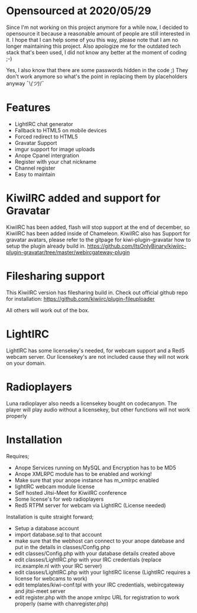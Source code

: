 # Opensourced at 2020/05/29

Since I'm not working on this project anymore for a while now, I decided to opensource it because a reasonable amount of people are still interested in it. I hope that I can help some of you this way, please note that I am no longer maintaining this project. Also apologize me for the outdated tech stack that's been used, I did not know any better at the moment of coding ;-)

Yes, I also know that there are some passwords hidden in the code ;) They don't work anymore so what's the point in replacing them by placeholders anyway ¯\\_(ツ)_/¯

# Features
- LightIRC chat generator
- Fallback to HTML5 on mobile devices
- Forced redirect to HTML5
- Gravatar Support
- imgur support for image uploads
- Anope Cpanel intergration
- Register with your chat nickname
- Channel register
- Easy to maintain

# KiwiIRC added and support for Gravatar

KiwiIRC has been added, flash will stop support at the end of december, so KiwiIRC has been added inside of Chameleon.
KiwiIRC also has Support for gravatar avatars, please refer to the gitpage for kiwi-plugin-gravatar how to setup the plugin already build in.
https://github.com/ItsOnlyBinary/kiwiirc-plugin-gravatar/tree/master/webircgateway-plugin

# Filesharing support

This KiwiIRC version has filesharing build in.
Check out official github repo for installation:
https://github.com/kiwiirc/plugin-fileuploader

All others will work out of the box.

# LightIRC

LightIRC has some licensekey's needed, for webcam support and a Red5 webcam server.
Our licensekey's are not included cause they will not work on your domain.

# Radioplayers

Luna radioplayer also needs a licensekey bought on codecanyon.
The player will play audio without a licensekey, but other functions will not work properly

# Installation

Requires;
- Anope Services running on MySQL and Encryption has to be MD5
- Anope XMLRPC module has to be enabled and working!
- Make sure that your anope instance has m_xmlrpc enabled
- lightIRC webcam module license
- Self hosted Jitsi-Meet for KiwiIRC conference
- Some license's for web radioplayers
- Red5 RTPM server for webcam via LightIRC (License needed)

Installation is quite straight forward;
- Setup a database account
- import database.sql to that account
- make sure that the webhost can connect to your anope datebase and put in the details in classes/Config.php
- edit classes/Config.php with your database details created above
- edit classes/LightIRC.php with your IRC credentials (replace irc.example.nl with your IRC server)
- edit classes/LightIRC.php with your lightIRC license (LightIRC requires a license for webcams to work)
- edit templates/kiwi-conf.tpl with your IRC credentials, webircgateway and jitsi-meet server
- edit register.php with the anope xmlrpc URL for registration to work properly (same with chanregister.php)